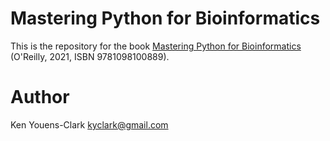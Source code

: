 # Mastering Python for Bioinformatics

This is the repository for the book [Mastering Python for Bioinformatics](https://learning.oreilly.com/library/view/mastering-python-for/9781098100872/) (O'Reilly, 2021, ISBN 9781098100889).

# Author

Ken Youens-Clark <kyclark@gmail.com>
